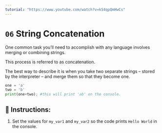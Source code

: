 ```yaml
---
tutorial: "https://www.youtube.com/watch?v=kS4qpQmHwCs"
---
```


# `06` String Concatenation

One common task you’ll need to accomplish with any language involves merging or combining strings.

This process is referred to as concatenation.

The best way to describe it is when you take two separate strings – stored by the interpreter – and
merge them so that they become one.

```py
one = 'a'
two = 'b'
print(one+two); #this will print 'ab' on the console.
```


## 📝 Instructions:

1. Set the values for `my_var1` and `my_var2` so the code prints `Hello World` in the console.



